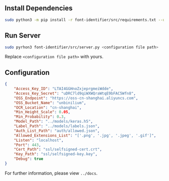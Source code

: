 ## Install Dependencies

```bash
sudo python3 -m pip install -r font-identifier/src/requirements.txt --use-feature=2020-resolver
```

## Run Server

```bash
sudo pyrhon3 font-identifier/src/server.py <configuration file path>
```
Replace `<configuration file path>` with yours.

## Configuration

```json
{
    "Access_Key_ID": "LTAI4GGHnoZxjeprgmeiWdde",
    "Access_Key_Secret": "uDRC7ld9qiWXWQraWtqE9bFAC5Wfn8",
    "OSS_Endpoint": "https://oss-cn-shanghai.aliyuncs.com",
    "OSS_Bucket_Name": "unbinilium",
    "OCR_Location": "cn-shanghai",
    "Min_Height_Scale": 0.05,
    "Min_Probability": 0.3,
    "Model_Path": "../models/keras.h5",
    "Label_Path": "../models/labels.json",
    "Auth_List_Path": "auth/allowed.json",
    "Allowed_Extensions_List": "['.png', '.jpg', '.jpeg', '.gif']",
    "Listen": "localhost",
    "Port": 443,
    "Cert_Path": "ssl/selfsigned-cert.crt",
    "Key_Path": "ssl/selfsigned-key.key",
    "Debug": true
}
```

For further information, please view `../docs`.
